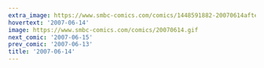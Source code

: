```yaml
---
extra_image: https://www.smbc-comics.com/comics/1448591882-20070614after.png
hovertext: '2007-06-14'
image: https://www.smbc-comics.com/comics/20070614.gif
next_comic: '2007-06-15'
prev_comic: '2007-06-13'
title: '2007-06-14'
---
```


